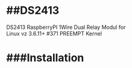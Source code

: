 ##DS2413
======

DS2413 RaspberryPI 1Wire Dual Relay Modul for  
Linux vz 3.6.11+ #371 PREEMPT Kernel

###Installation
============

